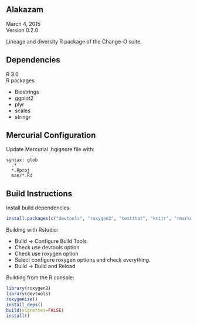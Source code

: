 Alakazam
-------------------------------------------------------------------------------
March 4, 2015  
Version 0.2.0

Lineage and diversity R package of the Change-O suite.

Dependencies
-------------------------------------------------------------------------------
R 3.0  
R packages

  -  Biostrings
  -  ggplot2
  -  plyr
  -  scales
  -  stringr

Mercurial Configuration
-------------------------------------------------------------------------------
Update Mercurial .hgignore file with:  
```
syntax: glob
  .*
  *.Rproj
  man/*.Rd
```

Build Instructions
-------------------------------------------------------------------------------
Install build dependencies:
```R
install.packages(c("devtools", "roxygen2", "testthat", "knitr", "rmarkdown"))
```

Building with Rstudio:

-  Build -> Configure Build Tools
-  Check use devtools option
-  Check use roxygen option
-  Select configure roxygen options and check everything.
-  Build -> Build and Reload

Building from the R console:

```R
library(roxygen2)
library(devtools)
roxygenize()
install_deps()
build(vignettes=FALSE)
install()
```